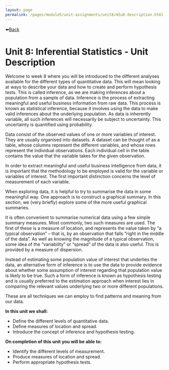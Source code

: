 ```yaml
---
layout: page
permalink: /pages/module5/unit-assignments/unit8/m5u8-description.html
---
```


⬅️[Back](/pages/module5.html)

# Unit 8: Inferential Statistics - Unit Description

Welcome to week 8 where you will be introduced to the different analyses available for the different types of quantitative data. This will mean looking at ways to describe your data and how to create and perform hypothesis tests. This is called inference, as we are making inferences about a population from a sample of data. Inference is the process of extracting meaningful and useful business information from raw data. This process is known as statistical inference, because it involves using the data to make valid inferences about the underlying population. As data is inherently variable, all such inferences will necessarily be subject to uncertainty. This uncertainty is quantified using probability.

Data consist of the observed values of one or more variables of interest. They are usually organised into datasets. A dataset can be thought of as a table, whose columns represent the different variables, and whose rows represent the individual observations. Each individual cell in the table contains the value that the variable takes for the given observation.

In order to extract meaningful and useful business intelligence from data, it is important that the methodology to be employed is valid for the variable or variables of interest. The first important distinction concerns the level of measurement of each variable.

When exploring data, it is helpful to try to summarise the data in some meaningful way. One approach is to construct a graphical summary. In this section, we (very briefly) explore some of the more useful graphical summaries.

It is often convenient to summarise numerical data using a few simple summary measures. Most commonly, two such measures are used. The first of these is a measure of location, and represents the value taken by “a typical observation” – that is, by an observation that falls “right in the middle of the data”. As well as knowing the magnitude of a typical observation, some idea of the “variability” or “spread” of the data is also useful. This is provided by a measure of dispersion.

Instead of estimating some population value of interest that underlies the data, an alternative form of inference is to use the data to provide evidence about whether some assumption of interest regarding that population value is likely to be true. Such a form of inference is known as hypothesis testing and is usually preferred to the estimation approach when interest lies in comparing the relevant values underlying two or more different populations.

These are all techniques we can employ to find patterns and meaning from our data.

**In this unit we shall:**
- Define the different levels of quantitative data.
- Define measures of location and spread.
- Introduce the concept of inference and hypothesis testing.

**On completion of this unit you will be able to:**
- Identify the different levels of measurement.
- Produce measures of location and spread.
- Perform appropriate hypothesis tests.
